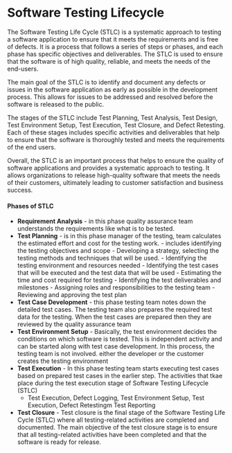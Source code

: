 # Software Testing Lifecycle

The Software Testing Life Cycle (STLC) is a systematic approach to testing a software application to ensure that it meets the requirements and is free of defects. It is a process that follows a series of steps or phases, and each phase has specific objectives and deliverables. The STLC is used to ensure that the software is of high quality, reliable, and meets the needs of the end-users.

The main goal of the STLC is to identify and document any defects or issues in the software application as early as possible in the development process. This allows for issues to be addressed and resolved before the software is released to the public.

The stages of the STLC include Test Planning, Test Analysis, Test Design, Test Environment Setup, Test Execution, Test Closure, and Defect Retesting. Each of these stages includes specific activities and deliverables that help to ensure that the software is thoroughly tested and meets the requirements of the end users.

Overall, the STLC is an important process that helps to ensure the quality of software applications and provides a systematic approach to testing. It allows organizations to release high-quality software that meets the needs of their customers, ultimately leading to customer satisfaction and business success.



#### Phases of STLC
- **Requirement Analysis** - in this phase quality assurance team understands the requirements like what is to be tested. 
- **Test Planning** - is in this phase manager of the testing, team calculates the estimated effort and cost for the testing work.
                - includes identifying the testing objectives and scope
                - Developing a strategy, selecting the testing methods and techniques that will be used.
                - Identifying the testing environment and resources needed
                - Identifying the test cases that will be executed and the test data that will be used
                - Estimating the time and cost required for testing
                - Identifying the test deliverables and milestones
                - Assigning roles and responsibilities to the testing team
                - Reviewing and approving the test plan
- **Test Case Development** - this phase testing team notes down the detailed test cases. The testing team also prepares the required test data for the testing. When the test cases are prepared then they are reviewed by the quality assurance team
- **Test Environment Setup** -  Basically, the test environment decides the conditions on which software is tested. This is independent activity and can be started along with test case development. In this process, the testing team is not involved. either the developer or the customer creates the testing environment
- **Test Execution** -  In this phase testing team starts executing test cases based on prepared test cases in the earlier step. The activities that tkae place during the test execution stage of Software Testing Lifecycle (STLC)
  - Test Execution, Defect Logging, Test Environment Setup, Test Execution, Defect Retestingm Test Reporting
- **Test Closure** - Test closure is the final stage of the Software Testing Life Cycle (STLC) where all testing-related activities are completed and documented. The main objective of the test closure stage is to ensure that all testing-related activities have been completed and that the software is ready for release.